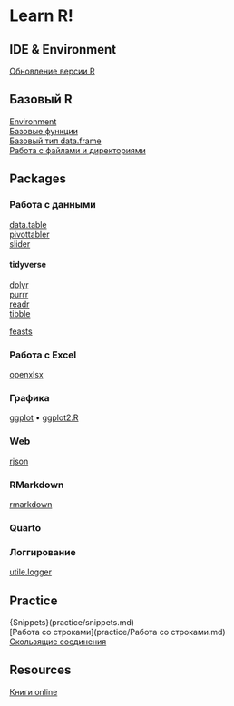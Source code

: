 # Learn R!
## IDE & Environment

[Обновление версии R](r-update.md)

## Базовый R
[Environment](base/environment.md)\
[Базовые функции](packages/base.md)\
[Базовый тип data.frame](base/data.frame.md)\
[Работа с файлами и директориями](base/files.md)

## Packages
### Работа с данными
[data.table](packages/data.table.md)\
[pivottabler](packages/pivottabler.md)\
[slider](packages/slider.ms)

#### tidyverse
[dplyr](packages/dplyr_1.0.0.R)\
[purrr](packages/purrr.md)\
[readr](read_data.md)\
[tibble](packages/tibble.md)

[feasts](packages/feasts.md)

### Работа с Excel
[openxlsx](packages/openxlsx.md)

### Графика
[ggplot](packages/ggplot2.md) • [ggplot2.R](packages/ggplot2.R)

### Web
[rjson](packages/rjson.md)

### RMarkdown
[rmarkdown](packages/rmarkdown.md)

### Quarto

### Логгирование
[utile.logger](packages/utile.logger.md)


## Practice
{Snippets}(practice/snippets.md)\
[Работа со строками](practice/Работа со строками.md)\
[Скользящие соединения](practice/rolling_joins.md)


## Resources
[Книги online](book-online.md)
